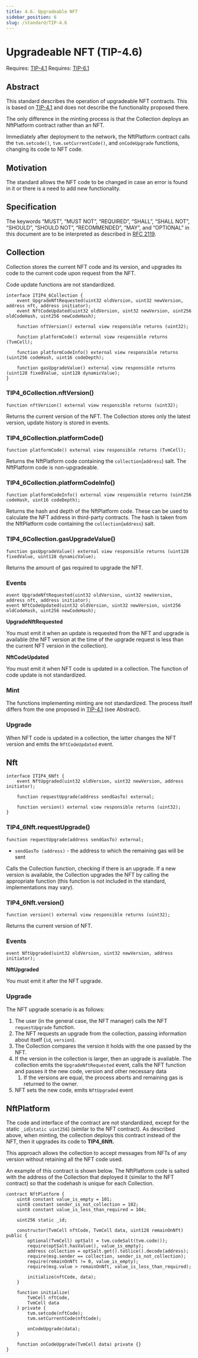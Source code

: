 ```yaml
---
title: 4.6. Upgradeable NFT
sidebar_position: 6
slug: /standard/TIP-4.6
---
```


# Upgradeable NFT (TIP-4.6)
Requires: [TIP-4.1](1.md)
Requires: [TIP-6.1](./../TIP-6/1.md)

## Abstract

This standard describes the operation of upgradeable NFT contracts. This is based on [TIP-4.1](1.md) and does not describe the functionality proposed there. 

The only difference in the minting process is that the Collection deploys an NftPlatform contract rather than an NFT.

Immediately after deployment to the network, the NftPlatform contract calls the `tvm.setcode()`, `tvm.setCurrentCode()`, and `onCodeUpgrade` functions, changing its code to NFT code.

## Motivation

The standard allows the NFT code to be changed in case an error is found in it or there is a need to add new functionality.

## Specification

The keywords “MUST”, “MUST NOT”, “REQUIRED”, “SHALL”, “SHALL NOT”, “SHOULD”, “SHOULD NOT”, “RECOMMENDED”, “MAY”, and “OPTIONAL” in this document are to be interpreted as described in [RFC 2119](https://datatracker.ietf.org/doc/html/rfc2119).


## Collection

Collection stores the current NFT code and its version, and upgrades its code to the current code upon request from the NFT.

Code update functions are not standardized.

```solidity
interface ITIP4_6Collection {
    event UpgradeNftRequested(uint32 oldVersion, uint32 newVersion, address nft, address initiator);
    event NftCodeUpdated(uint32 oldVersion, uint32 newVersion, uint256 oldCodeHash, uint256 newCodeHash);

    function nftVersion() external view responsible returns (uint32);
	
    function platformCode() external view responsible returns (TvmCell);
	
    function platformCodeInfo() external view responsible returns (uint256 codeHash, uint16 codeDepth);

    function gasUpgradeValue() external view responsible returns (uint128 fixedValue, uint128 dynamicValue);
}
```

### TIP4_6Collection.nftVersion()
```solidity
function nftVersion() external view responsible returns (uint32);
```

Returns the current version of the NFT. The Collection stores only the latest version, update history is stored in events.

### TIP4_6Collection.platformCode()
```solidity
function platformCode() external view responsible returns (TvmCell);
```

Returns the NftPlatform code containing the `collection`(`address`) salt. The NftPlatform code is non-upgradeable.

### TIP4_6Collection.platformCodeInfo()
```solidity
function platformCodeInfo() external view responsible returns (uint256 codeHash, uint16 codeDepth);
```

Returns the hash and depth of the NftPlatform code. These can be used to calculate the NFT address in third-party contracts. The hash is taken from the NftPlatform code containing the `collection`(`address`) salt.

### TIP4_6Collection.gasUpgradeValue()
```solidity
function gasUpgradeValue() external view responsible returns (uint128 fixedValue, uint128 dynamicValue);
```

Returns the amount of gas required to upgrade the NFT.

### Events
```solidity
event UpgradeNftRequested(uint32 oldVersion, uint32 newVersion, address nft, address initiator);
event NftCodeUpdated(uint32 oldVersion, uint32 newVersion, uint256 oldCodeHash, uint256 newCodeHash);
```
**UpgradeNftRequested**

You must emit it when an update is requested from the NFT and upgrade is available (the NFT version at the time of the upgrade request is less than the current NFT version in the collection).

**NftCodeUpdated**

You must emit it when NFT code is updated in a collection. The function of code update is not standardized.

### Mint

The functions implementing minting are not standardized. The process itself differs from the one proposed in [TIP-4.1](1.md) (see Abstract).

### Upgrade

When NFT code is updated in a collection, the latter changes the NFT version and emits the `NftCodeUpdated` event.

## Nft
```solidity
interface ITIP4_6Nft {
    event NftUpgraded(uint32 oldVersion, uint32 newVersion, address initiator);

    function requestUpgrade(address sendGasTo) external;
	
    function version() external view responsible returns (uint32);
}
```

### TIP4_6Nft.requestUpgrade()
```solidity
function requestUpgrade(address sendGasTo) external;
```

- `sendGasTo (address)` - the address to which the remaining gas will be sent

Calls the Сollection function, checking if there is an upgrade. If a new version is available, the Сollection upgrades the NFT by calling the appropriate function (this function is not included in the standard, implementations may vary).

### TIP4_6Nft.version()
```solidity
function version() external view responsible returns (uint32);
```

Returns the current version of NFT.

### Events
```solidity
event NftUpgraded(uint32 oldVersion, uint32 newVersion, address initiator);
```

**NftUpgraded**

You must emit it after the NFT upgrade.

### Upgrade

The NFT upgrade scenario is as follows:

1. The user (in the general case, the NFT manager) calls the NFT `requestUpgrade` function.
2. The NFT requests an upgrade from the collection, passing information about itself (`id`, `version`).
3. The Collection compares the version it holds with the one passed by the NFT.
4. If the version in the collection is larger, then an upgrade is available. The collection emits the `UpgradeNftRequested` event, calls the NFT function and passes it the new code, version and other necessary data
    1. If the versions are equal, the process aborts and remaining gas is returned to the owner. 
5. NFT sets the new code, emits `NftUpgraded` event

## NftPlatform

The code and interface of the contract are not standardized, except for the static `_id`(`static uint256`) (similar to the NFT contract). As described above, when minting, the collection deploys this contract instead of the NFT, then it upgrades its code to **TIP4_6Nft.**

This approach allows the collection to accept messages from NFTs of any version without retaining all the NFT code used.

An example of this contract is shown below. The NftPlatform code is salted with the address of the Collection that deployed it (similar to the NFT contract) so that the codehash is unique for each Collection.

```solidity
contract NftPlatform {
    uint8 constant value_is_empty = 101;
    uint8 constant sender_is_not_collection = 102;
    uint8 constant value_is_less_than_required = 104;

    uint256 static _id;

    constructor(TvmCell nftCode, TvmCell data, uint128 remainOnNft) public {
        optional(TvmCell) optSalt = tvm.codeSalt(tvm.code());
        require(optSalt.hasValue(), value_is_empty);
        address collection = optSalt.get().toSlice().decode(address);
        require(msg.sender == collection, sender_is_not_collection);
        require(remainOnNft != 0, value_is_empty);
        require(msg.value > remainOnNft, value_is_less_than_required);

        initialize(nftCode, data);
    }

    function initialize(
        TvmCell nftCode,
        TvmCell data
    ) private {
        tvm.setcode(nftCode);
        tvm.setCurrentCode(nftCode);

        onCodeUpgrade(data);
    }

    function onCodeUpgrade(TvmCell data) private {}
}
```
